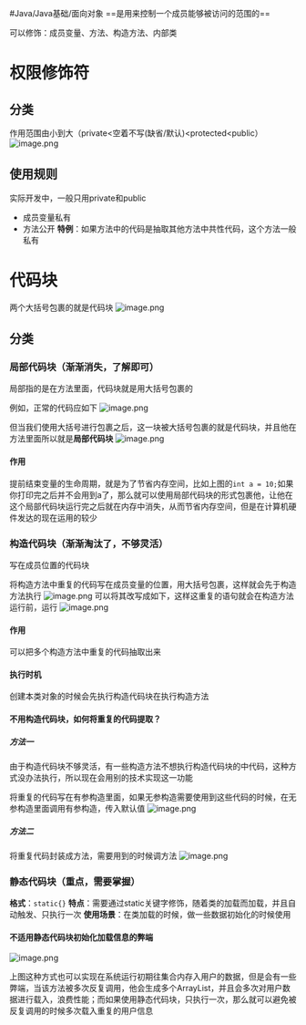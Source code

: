#Java/Java基础/面向对象 
==是用来控制一个成员能够被访问的范围的==

可以修饰：成员变量、方法、构造方法、内部类
# 权限修饰符
## 分类
作用范围由小到大（private<空着不写(缺省/默认)<protected<public）
![image.png](https://pic.hibugs.net/NGBTEAM/20250326152625346.png)
## 使用规则
实际开发中，一般只用private和public
- 成员变量私有
- 方法公开
**特例**：如果方法中的代码是抽取其他方法中共性代码，这个方法一般私有
# 代码块
两个大括号包裹的就是代码块
![image.png](https://pic.hibugs.net/NGBTEAM/20250326154350145.png)
## 分类
### 局部代码块（渐渐消失，了解即可）
局部指的是在方法里面，代码块就是用大括号包裹的

例如，正常的代码应如下
![image.png](https://pic.hibugs.net/NGBTEAM/20250326154533056.png)

但当我们使用大括号进行包裹之后，这一块被大括号包裹的就是代码块，并且他在方法里面所以就是**局部代码块**
![image.png](https://pic.hibugs.net/NGBTEAM/20250326154641175.png)
#### 作用
提前结束变量的生命周期，就是为了节省内存空间，比如上图的`int a = 10;`如果你打印完之后并不会用到a了，那么就可以使用局部代码块的形式包裹他，让他在这个局部代码块运行完之后就在内存中消失，从而节省内存空间，但是在计算机硬件发达的现在运用的较少
### 构造代码块（渐渐淘汰了，不够灵活）
写在成员位置的代码块

将构造方法中重复的代码写在成员变量的位置，用大括号包裹，这样就会先于构造方法执行
![image.png](https://pic.hibugs.net/NGBTEAM/20250326155337282.png)
可以将其改写成如下，这样这重复的语句就会在构造方法运行前，运行
![image.png](https://pic.hibugs.net/NGBTEAM/20250326155351635.png)
#### 作用
可以把多个构造方法中重复的代码抽取出来
#### 执行时机
创建本类对象的时候会先执行构造代码块在执行构造方法
#### 不用构造代码块，如何将重复的代码提取？
##### 方法一
由于构造代码块不够灵活，有一些构造方法不想执行构造代码块的中代码，这种方式没办法执行，所以现在会用别的技术实现这一功能

将重复的代码写在有参构造里面，如果无参构造需要使用到这些代码的时候，在无参构造里面调用有参构造，传入默认值
![image.png](https://pic.hibugs.net/NGBTEAM/20250326160147407.png)

##### 方法二
将重复代码封装成方法，需要用到的时候调方法
![image.png](https://pic.hibugs.net/NGBTEAM/20250326160255754.png)

### 静态代码块（重点，需要掌握）
**格式**：`static{}`
**特点**：需要通过static关键字修饰，随着类的加载而加载，并且自动触发、只执行一次
**使用场景**：在类加载的时候，做一些数据初始化的时候使用
#### 不适用静态代码块初始化加载信息的弊端
![image.png](https://pic.hibugs.net/NGBTEAM/20250326161145714.png)

上图这种方式也可以实现在系统运行初期往集合内存入用户的数据，但是会有一些弊端，当该方法被多次反复调用，他会生成多个ArrayList，并且会多次对用户数据进行载入，浪费性能；而如果使用静态代码块，只执行一次，那么就可以避免被反复调用的时候多次载入重复的用户信息